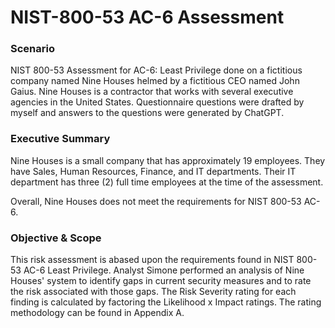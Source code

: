 # NIST-800-53 AC-6 Assessment
### Scenario 

NIST 800-53 Assessment for AC-6: Least Privilege done on a fictitious company named Nine Houses helmed by a fictitious CEO named John Gaius. Nine Houses is a contractor that works with several executive agencies in the United States. Questionnaire questions were drafted by myself and answers to the questions were generated by ChatGPT.

### Executive Summary
Nine Houses is a small company that has approximately 19 employees. They have Sales, Human Resources, Finance, and IT departments. Their IT department has three (2) full time employees at the time of the assessment. 

Overall, Nine Houses does not meet the requirements for NIST 800-53 AC-6. 

### Objective & Scope
This risk assessment is abased upon the requirements found in NIST 800-53 AC-6 Least Privilege. Analyst Simone performed an analysis of Nine Houses' system to identify gaps in current security measures and to rate the risk associated with those gaps. The Risk Severity rating for each finding is calculated by factoring the Likelihood x Impact ratings. The rating methodology can be found in Appendix A.
